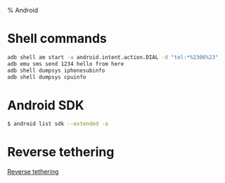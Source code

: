 % Android

# Shell commands

```bash
adb shell am start -a android.intent.action.DIAL -d "tel:*%2306%23"
adb emu sms send 1234 hello from here
adb shell dumpsys iphonesubinfo 
adb shell dumpsys cpuinfo 
```

# Android SDK

```bash
$ android list sdk --extended -a
```

# Reverse tethering

[Reverse tethering](http://forum.xda-developers.com/showthread.php?t=2287494)
